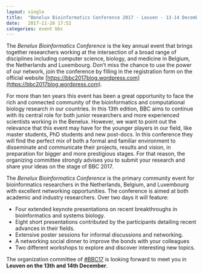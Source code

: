 ```yaml
---
layout: single
title:  "Benelux Bioinformatics Conference 2017 - Leuven - 13-14 December"
date:   2017-11-26 17:52
categories: event bbc
---
```


The *Benelux Bioinformatics Conference* is the key annual event that brings together researchers working at the intersection of a broad range of disciplines including computer science, biology, and medicine in Belgium, the Netherlands and Luxembourg. Don’t miss the chance to use the power of our network, join the conference by filling in the registration form on the official website [https://bbc2017blog.wordpress.com](https://bbc2017blog.wordpress.com).

For more than ten years this event has been a great opportunity to face the rich and connected community of the bioinformatics and computational biology research in our countries. In this 13th edition, BBC aims to continue with its central role for both junior researchers and more experienced scientists working in the Benelux. However, we want to point out the relevance that this event may have for the younger players in our field, like master students, PhD students and new post-docs. In this conference they will find the perfect mix of both a formal and familiar environment to disseminate and communicate their projects, results and vision, in preparation for bigger and more prestigious stages. For that reason, the organizing committee strongly advises you to submit your research and share your ideas on the stage of BBC 2017.

The *Benelux Bioinformatics Conference* is the primary community event for bioinformatics researchers in the Netherlands, Belgium, and Luxembourg with excellent networking opportunities. The conference is aimed at both academic and industry researchers. Over two days it will feature:

- Four extended keynote presentations on recent breakthroughs in bioinformatics and systems biology.
- Eight short presentations contributed by the participants detailing recent advances in their fields.
- Extensive poster sessions for informal discussions and networking.
- A networking social dinner to improve the bonds with your colleagues
- Two different workshops to explore and discover interesting new topics.

The organization committee of [#BBC17](https://twitter.com/hashtag/BBC17?src=hash) is looking forward to meet you in **Leuven on the 13th and 14th December**.
